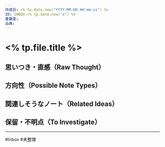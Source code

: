 ```yaml
---
作成日: <% tp.date.now("YYYY-MM-DD HH:mm:ss") %>
ID: INBOX-<% tp.date.now("x") %>
重要度: 
出典:
---
```


# <% tp.file.title %>

## 思いつき・直感（Raw Thought）



## 方向性（Possible Note Types）



## 関連しそうなノート（Related Ideas）



## 保留・不明点（To Investigate）



---
#Inbox #未整理